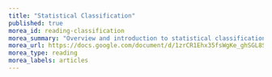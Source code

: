 ```yaml
---
title: "Statistical Classification"
published: true
morea_id: reading-classification
morea_summary: "Overview and introduction to statistical classification problems and methods"
morea_url: https://docs.google.com/document/d/1zrCR1Ehx35fsWgKe_ghSGL8SY9tFdeHgs3_lvPNT5pQ/edit?usp=drive_link
morea_type: reading
morea_labels: articles
---
```

